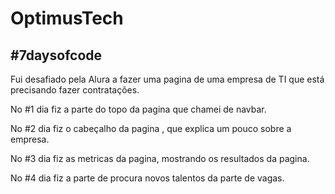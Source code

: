 <h1>OptimusTech</h1>

<h2>#7daysofcode</h2>

Fui desafiado pela Alura a fazer uma pagina de uma empresa de TI que está precisando fazer contratações.

No #1 dia fiz a parte do topo da pagina que chamei de navbar.

No #2 dia fiz o cabeçalho da pagina , que explica um pouco sobre a empresa.

No #3 dia fiz as metricas da pagina, mostrando os resultados da pagina.

No #4 dia fiz a parte de procura novos talentos da parte de vagas.
